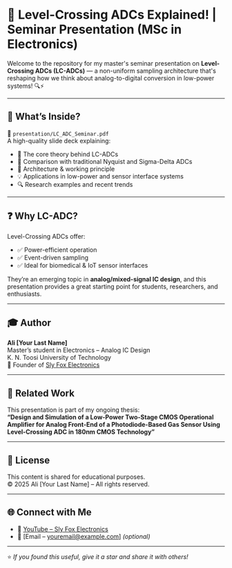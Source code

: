 # 📡 Level-Crossing ADCs Explained! | Seminar Presentation (MSc in Electronics)

Welcome to the repository for my master's seminar presentation on **Level-Crossing ADCs (LC-ADCs)** — a non-uniform sampling architecture that's reshaping how we think about analog-to-digital conversion in low-power systems! 🔍⚡

---

## 🎯 What’s Inside?

📂 `presentation/LC_ADC_Seminar.pdf`  
A high-quality slide deck explaining:
- 🧠 The core theory behind LC-ADCs  
- 🔄 Comparison with traditional Nyquist and Sigma-Delta ADCs  
- 🔧 Architecture & working principle  
- 💡 Applications in low-power and sensor interface systems  
- 🔍 Research examples and recent trends  

---

## ❓ Why LC-ADC?

Level-Crossing ADCs offer:
- ✅ Power-efficient operation
- ✅ Event-driven sampling
- ✅ Ideal for biomedical & IoT sensor interfaces

They’re an emerging topic in **analog/mixed-signal IC design**, and this presentation provides a great starting point for students, researchers, and enthusiasts.

---

## 🎓 Author

**Ali [Your Last Name]**  
Master’s student in Electronics – Analog IC Design  
K. N. Toosi University of Technology  
🦊 Founder of [Sly Fox Electronics](https://www.youtube.com/@SlyFoxElectronics)

---

## 🧠 Related Work

This presentation is part of my ongoing thesis:  
**“Design and Simulation of a Low-Power Two-Stage CMOS Operational Amplifier for Analog Front-End of a Photodiode-Based Gas Sensor Using Level-Crossing ADC in 180nm CMOS Technology”**

---

## 📎 License

This content is shared for educational purposes.  
© 2025 Ali [Your Last Name] – All rights reserved.

---

## 🌐 Connect with Me

- 🔗 [YouTube – Sly Fox Electronics](https://www.youtube.com/@SlyFoxElectronics)
- 📧 [Email – youremail@example.com] *(optional)*

---

⭐️ *If you found this useful, give it a star and share it with others!*
